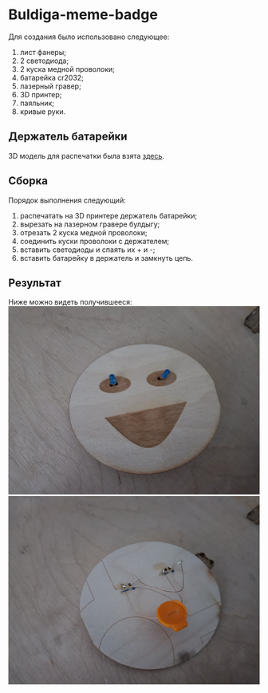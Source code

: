 # Buldiga-meme-badge
Для создания было использовано следующее:
1. лист фанеры;
2. 2 светодиода;
3. 2 куска медной проволоки;
4. батарейка cr2032;
5. лазерный гравер;
6. 3D принтер;
7. паяльник;
8. кривые руки.
## Держатель батарейки
3D модель для распечатки была взята [здесь](https://www.thingiverse.com/thing:2808072).
## Сборка
Порядок выполнения следующий:
1. распечатать на 3D принтере держатель батарейки;
2. вырезать на лазерном гравере булдыгу;
3. отрезать 2 куска медной проволоки;
4. соединить куски проволоки с держателем;
5. вставить светодиоды и спаять их + и -;
6. вставить батарейку в держатель и замкнуть цепь.
## Результат
Ниже можно видеть получившееся:
![картинка1](1703708560462.jpg)
![картинка2](1703708560469.jpg)
